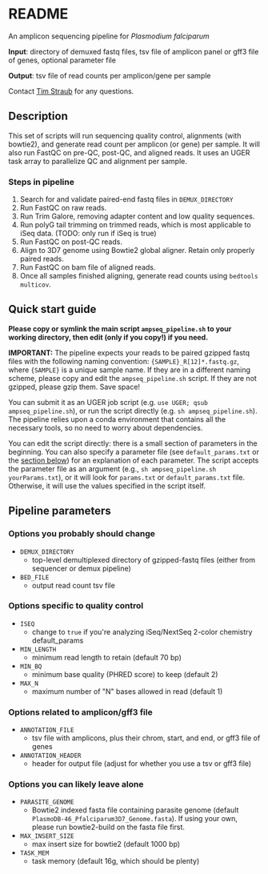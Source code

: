 # README
An amplicon sequencing pipeline for *Plasmodium falciparum*

**Input**: directory of demuxed fastq files, tsv file of amplicon panel or gff3 file of genes, optional parameter file

**Output**: tsv file of read counts per amplicon/gene per sample

Contact [Tim Straub](mailto:tim.straub@broadinstitute.org) for any questions.

## Description
This set of scripts will run sequencing quality control, alignments (with bowtie2), and generate read count per amplicon (or gene) per sample. It will also run FastQC on pre-QC, post-QC, and aligned reads. It uses an UGER task array to parallelize QC and alignment per sample.

### Steps in pipeline
1. Search for and validate paired-end fastq files in `DEMUX_DIRECTORY`
2. Run FastQC on raw reads.
3. Run Trim Galore, removing adapter content and low quality sequences.
4. Run polyG tail trimming on trimmed reads, which is most applicable to iSeq data. (TODO: only run if iSeq is true)
5. Run FastQC on post-QC reads.
6. Align to 3D7 genome using Bowtie2 global aligner. Retain only properly paired reads.
7. Run FastQC on bam file of aligned reads.
8. Once all samples finished aligning, generate read counts using `bedtools multicov`.

## Quick start guide
**Please copy or symlink the main script `ampseq_pipeline.sh` to your working directory, then edit (only if you copy!) if you need.**

**IMPORTANT:** The pipeline expects your reads to be paired gzipped fastq files with the following naming convention: `{SAMPLE}_R[12]*.fastq.gz`, where `{SAMPLE}` is a unique sample name. If they are in a different naming scheme, please copy and edit the `ampseq_pipeline.sh` script. If they are not gzipped, please gzip them. Save space!

You can submit it as an UGER job script (e.g. `use UGER; qsub ampseq_pipeline.sh`), or run the script directly (e.g. `sh ampseq_pipeline.sh`). The pipeline relies upon a conda environment that contains all the necessary tools, so no need to worry about dependencies.

You can edit the script directly: there is a small section of parameters in the beginning. You can also specify a parameter file (see `default_params.txt` or the [section below](#pipeline-parameters)) for an explanation of each parameter. The script accepts the parameter file as an argument (e.g., `sh ampseq_pipeline.sh yourParams.txt`), or it will look for `params.txt` or `default_params.txt` file. Otherwise, it will use the values specified in the script itself.

## Pipeline parameters
### Options you probably should change
- `DEMUX_DIRECTORY`
  - top-level demultiplexed directory of gzipped-fastq files (either from sequencer or demux pipeline)
- `BED_FILE`
  - output read count tsv file

### Options specific to quality control
- `ISEQ`
  - change to `true` if you're analyzing iSeq/NextSeq 2-color chemistry default_params
- `MIN_LENGTH`
  - minimum read length to retain (default 70 bp)
- `MIN_BQ`
  - minimum base quality (PHRED score) to keep (default 2)
- `MAX_N`
  - maximum number of "N" bases allowed in read (default 1)

### Options related to amplicon/gff3 file
- `ANNOTATION_FILE`
  - tsv file with amplicons, plus their chrom, start, and end, or gff3 file of genes
- `ANNOTATION_HEADER`
  - header for output file (adjust for whether you use a tsv or gff3 file)

### Options you can likely leave alone
- `PARASITE_GENOME`
  - Bowtie2 indexed fasta file containing parasite genome (default `PlasmoDB-46_Pfalciparum3D7_Genome.fasta`). If using your own, please run bowtie2-build on the fasta file first.
- `MAX_INSERT_SIZE`
  - max insert size for bowtie2 (default 1000 bp)
- `TASK_MEM`
  - task memory (default 16g, which should be plenty)
